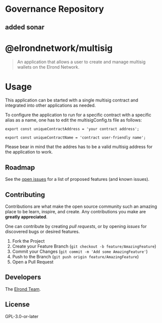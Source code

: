 # Governance Repository

## added sonar

#  @elrondnetwork/multisig

> An application that allows a user to create and manage multisig wallets on the Elrond Network.

# Usage

This application can be started with a single multisig contract and
integrated into other applications as needed.

To configure the application to run for a specific contract with a specific alias as a name, 
one has  to edit the multisigConfig.ts file as follows:

```
export const uniqueContractAddress = 'your contract address';

export const uniqueContractName = 'contract user-friendly name';
```

Please bear in mind that the addres has to be a valid multisig address for the application to work.

## Roadmap

See the [open issues](https://github.com/ElrondNetwork/multisig/issues) for a list of proposed features (and known issues).

## Contributing

Contributions are what make the open source community such an amazing place to be learn, inspire, and create. Any contributions you make are **greatly appreciated**.

One can contribute by creating _pull requests_, or by opening _issues_ for discovered bugs or desired features.

1. Fork the Project
2. Create your Feature Branch (`git checkout -b feature/AmazingFeature`)
3. Commit your Changes (`git commit -m 'Add some AmazingFeature'`)
4. Push to the Branch (`git push origin feature/AmazingFeature`)
5. Open a Pull Request

## Developers

The [Elrond Team](https://elrond.com/team/).

## License
GPL-3.0-or-later




